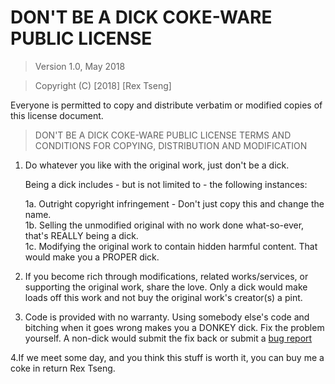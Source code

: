 # DON'T BE A DICK COKE-WARE PUBLIC LICENSE

> Version 1.0, May 2018

> Copyright (C) [2018] [Rex Tseng]
 
 Everyone is permitted to copy and distribute verbatim or modified
 copies of this license document.

> DON'T BE A DICK COKE-WARE PUBLIC LICENSE
> TERMS AND CONDITIONS FOR COPYING, DISTRIBUTION AND MODIFICATION

 1. Do whatever you like with the original work, just don't be a dick.

     Being a dick includes - but is not limited to - the following instances:

	 1a. Outright copyright infringement - Don't just copy this and change the name.  
	 1b. Selling the unmodified original with no work done what-so-ever, that's REALLY being a dick.  
	 1c. Modifying the original work to contain hidden harmful content. That would make you a PROPER dick.  

 2. If you become rich through modifications, related works/services, or supporting the original work,
 share the love. Only a dick would make loads off this work and not buy the original work's 
 creator(s) a pint.
 
 3. Code is provided with no warranty. Using somebody else's code and bitching when it goes wrong makes 
 you a DONKEY dick. Fix the problem yourself. A non-dick would submit the fix back or submit a [bug report](https://www.chiark.greenend.org.uk/~sgtatham/bugs.html)
  
 4.If we meet some day, and you think this stuff is worth it, you can buy me a coke in return Rex Tseng.
